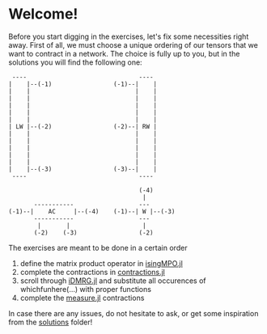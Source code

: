 # Welcome!

Before you start digging in the exercises, let's fix some necessities right away.
First of all, we must choose a unique ordering of our tensors that we want to contract in a network.
The choice is fully up to you, but in the solutions you will find the following one:

```
 ----                               ---- 
|    |--(-1)                 (-1)--|    |
|    |                             |    |
|    |                             |    |
|    |                             |    |
|    |                             |    |
|    |                             |    |
| LW |--(-2)                 (-2)--| RW |
|    |                             |    |
|    |                             |    |
|    |                             |    |
|    |                             |    |
|    |                             |    |
|    |--(-3)                 (-3)--|    |
 ----                               ---- 

                                    (-4)      
                                     |        
       -----------                  ---       
(-1)--|    AC     |--(-4)    (-1)--| W |--(-3)
       -----------                  ---       
        |       |                    |        
       (-2)    (-3)                 (-2)      
```

The exercises are meant to be done in a certain order
1. define the matrix product operator in [isingMPO.jl](isingMPO.jl)
2. complete the contractions in [contractions.jl](contractions.jl)
3. scroll through [iDMRG.jl](iDMRG.jl) and substitute all occurences of whichfunhere(...) with proper functions 
4. complete the [measure.jl](measure.jl) contractions

In case there are any issues, do not hesitate to ask, or get some inspiration from the [solutions](solutions) folder!
